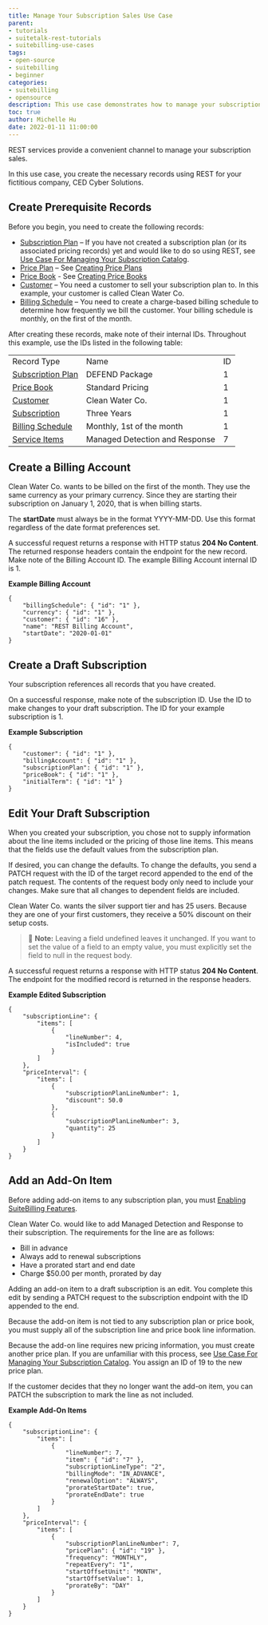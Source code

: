 ```yaml
---
title: Manage Your Subscription Sales Use Case
parent:
- tutorials
- suitetalk-rest-tutorials
- suitebilling-use-cases
tags:
- open-source
- suitebilling
- beginner
categories:
- suitebilling
- opensource
description: This use case demonstrates how to manage your subscription sales.
toc: true
author: Michelle Hu
date: 2022-01-11 11:00:00
---
```

REST services provide a convenient channel to manage your subscription sales.

In this use case, you create the necessary records using REST for your fictitious company, CED Cyber Solutions.

## Create Prerequisite Records

Before you begin, you need to create the following records:

- [Subscription Plan](https://docs.oracle.com/en/cloud/saas/netsuite/ns-online-help/section_1493329269.html) – If you have not created a subscription plan (or its associated pricing records) yet and would like to do so using REST, see [Use Case For Managing Your Subscription Catalog](https://docs.oracle.com/en/cloud/saas/netsuite/ns-online-help/section_158109852746.html).
- [Price Plan](https://docs.oracle.com/en/cloud/saas/netsuite/ns-online-help/section_1494646160.html) – See [Creating Price Plans](https://docs.oracle.com/en/cloud/saas/netsuite/ns-online-help/section_1546981313.html)
- [Price Book](https://docs.oracle.com/en/cloud/saas/netsuite/ns-online-help/section_1493327517.html) - See [Creating Price Books](https://docs.oracle.com/en/cloud/saas/netsuite/ns-online-help/section_1546981356.html)
- [Customer](https://docs.oracle.com/en/cloud/saas/netsuite/ns-online-help/section_N385885.html) – You need a customer to sell your subscription plan to. In this example, your customer is called Clean Water Co.
- [Billing Schedule](https://docs.oracle.com/en/cloud/saas/netsuite/ns-online-help/section_3884921707.html) – You need to create a charge-based billing schedule to determine how frequently we bill the customer. Your billing schedule is monthly, on the first of the month.

After creating these records, make note of their internal IDs. Throughout this example, use the IDs listed in the following table:

<table>
  <tbody>
    <tr>
      <td> Record Type </td>
      <td> Name </td>
      <td> ID </td>     
    </tr>
    <tr>
      <td><a href = "https://docs.oracle.com/en/cloud/saas/netsuite/ns-online-help/section_1493329269.html"> Subscription Plan </a></td>
      <td> DEFEND Package </td>
      <td> 1 </td>
    </tr>
    <tr>
      <td><a href = "https://docs.oracle.com/en/cloud/saas/netsuite/ns-online-help/section_1493327517.html"> Price Book </a></td>
      <td> Standard Pricing </td>
      <td> 1 </td>
    </tr>
    <tr>
      <td><a href = "https://docs.oracle.com/en/cloud/saas/netsuite/ns-online-help/section_N385885.html"> Customer </a></td>
      <td> Clean Water Co. </td>
      <td> 1 </td>
    </tr>
    <tr>
      <td><a href = "https://docs.oracle.com/en/cloud/saas/netsuite/ns-online-help/section_1493328447.html"> Subscription </a></td>
      <td> Three Years </td>
      <td> 1 </td>
    </tr>
    <tr>
      <td><a href = "https://docs.oracle.com/en/cloud/saas/netsuite/ns-online-help/section_3884921707.html"> Billing Schedule </a></td>
      <td> Monthly, 1st of the month </td>
      <td> 1 </td>
    </tr>
    <tr>
      <td><a href = "https://docs.oracle.com/en/cloud/saas/netsuite/ns-online-help/section_N2248153.html"> Service Items </a></td>
      <td> Managed Detection and Response </td>
      <td> 7 </td>
    </tr>
  </tbody>
</table>


## Create a Billing Account

Clean Water Co. wants to be billed on the first of the month. They use the same currency as your primary currency. Since they are starting their subscription on January 1, 2020, that is when billing starts.

The **startDate** must always be in the format YYYY-MM-DD. Use this format regardless of the date format preferences set.

A successful request returns a response with HTTP status **204 No Content**. The returned response headers contain the endpoint for the new record. Make note of the Billing Account ID. The example Billing Account internal ID is 1.

**Example Billing Account**

```
{
    "billingSchedule": { "id": "1" },
    "currency": { "id": "1" },
    "customer": { "id": "16" },
    "name": "REST Billing Account",
    "startDate": "2020-01-01"
}
```

## Create a Draft Subscription

Your subscription references all records that you have created.

On a successful response, make note of the subscription ID. Use the ID to make changes to your draft subscription. The ID for your example subscription is 1.

**Example Subscription**

```
{
    "customer": { "id": "1" },
    "billingAccount": { "id": "1" },
    "subscriptionPlan": { "id": "1" },
    "priceBook": { "id": "1" },
    "initialTerm": { "id": "1" }
}
```

## Edit Your Draft Subscription

When you created your subscription, you chose not to supply information about the line items included or the pricing of those line items. This means that the fields use the default values from the subscription plan.

If desired, you can change the defaults. To change the defaults, you send a PATCH request with the ID of the target record appended to the end of the patch request. The contents of the request body only need to include your changes. Make sure that all changes to dependent fields are included.

Clean Water Co. wants the silver support tier and has 25 users. Because they are one of your first customers, they receive a 50% discount on their setup costs.

> 📢 **Note:** Leaving a field undefined leaves it unchanged. If you want to set the value of a field to an empty value, you must explicitly set the field to null in the request body.

A successful request returns a response with HTTP status **204 No Content**. The endpoint for the modified record is returned in the response headers.

**Example Edited Subscription**

```
{
    "subscriptionLine": {
        "items": [
            {
                "lineNumber": 4,
                "isIncluded": true
            }
        ]
    },
    "priceInterval": {
        "items": [
            {
                "subscriptionPlanLineNumber": 1,
                "discount": 50.0
            },
            {
                "subscriptionPlanLineNumber": 3,
                "quantity": 25
            }
        ]
    }
}
```

## Add an Add-On Item

Before adding add-on items to any subscription plan, you must [Enabling SuiteBilling Features](https://docs.oracle.com/en/cloud/saas/netsuite/ns-online-help/section_1546981120.html).

Clean Water Co. would like to add Managed Detection and Response to their subscription. The requirements for the line are as follows:

- Bill in advance
- Always add to renewal subscriptions
- Have a prorated start and end date
- Charge $50.00 per month, prorated by day

Adding an add-on item to a draft subscription is an edit. You complete this edit by sending a PATCH request to the subscription endpoint with the ID appended to the end.

Because the add-on item is not tied to any subscription plan or price book, you must supply all of the subscription line and price book line information.

Because the add-on line requires new pricing information, you must create another price plan. If you are unfamiliar with this process, see [Use Case For Managing Your Subscription Catalog](https://docs.oracle.com/en/cloud/saas/netsuite/ns-online-help/section_158109852746.html). You assign an ID of 19 to the new price plan.

If the customer decides that they no longer want the add-on item, you can PATCH the subscription to mark the line as not included.


**Example Add-On Items**

```
{
    "subscriptionLine": {
        "items": [
            {
                "lineNumber": 7,
                "item": { "id": "7" },
                "subscriptionLineType": "2",
                "billingMode": "IN_ADVANCE",
                "renewalOption": "ALWAYS",
                "prorateStartDate": true,
                "prorateEndDate": true
            }
        ]
    },
    "priceInterval": {
        "items": [
            {
                "subscriptionPlanLineNumber": 7,
                "pricePlan": { "id": "19" },
                "frequency": "MONTHLY",
                "repeatEvery": "1",
                "startOffsetUnit": "MONTH",
                "startOffsetValue": 1,
                "prorateBy": "DAY"
            }
        ]
    }
}
```